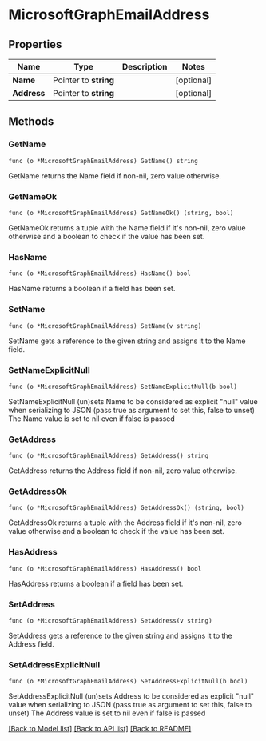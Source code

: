 # MicrosoftGraphEmailAddress

## Properties

Name | Type | Description | Notes
------------ | ------------- | ------------- | -------------
**Name** | Pointer to **string** |  | [optional] 
**Address** | Pointer to **string** |  | [optional] 

## Methods

### GetName

`func (o *MicrosoftGraphEmailAddress) GetName() string`

GetName returns the Name field if non-nil, zero value otherwise.

### GetNameOk

`func (o *MicrosoftGraphEmailAddress) GetNameOk() (string, bool)`

GetNameOk returns a tuple with the Name field if it's non-nil, zero value otherwise
and a boolean to check if the value has been set.

### HasName

`func (o *MicrosoftGraphEmailAddress) HasName() bool`

HasName returns a boolean if a field has been set.

### SetName

`func (o *MicrosoftGraphEmailAddress) SetName(v string)`

SetName gets a reference to the given string and assigns it to the Name field.

### SetNameExplicitNull

`func (o *MicrosoftGraphEmailAddress) SetNameExplicitNull(b bool)`

SetNameExplicitNull (un)sets Name to be considered as explicit "null" value
when serializing to JSON (pass true as argument to set this, false to unset)
The Name value is set to nil even if false is passed
### GetAddress

`func (o *MicrosoftGraphEmailAddress) GetAddress() string`

GetAddress returns the Address field if non-nil, zero value otherwise.

### GetAddressOk

`func (o *MicrosoftGraphEmailAddress) GetAddressOk() (string, bool)`

GetAddressOk returns a tuple with the Address field if it's non-nil, zero value otherwise
and a boolean to check if the value has been set.

### HasAddress

`func (o *MicrosoftGraphEmailAddress) HasAddress() bool`

HasAddress returns a boolean if a field has been set.

### SetAddress

`func (o *MicrosoftGraphEmailAddress) SetAddress(v string)`

SetAddress gets a reference to the given string and assigns it to the Address field.

### SetAddressExplicitNull

`func (o *MicrosoftGraphEmailAddress) SetAddressExplicitNull(b bool)`

SetAddressExplicitNull (un)sets Address to be considered as explicit "null" value
when serializing to JSON (pass true as argument to set this, false to unset)
The Address value is set to nil even if false is passed

[[Back to Model list]](../README.md#documentation-for-models) [[Back to API list]](../README.md#documentation-for-api-endpoints) [[Back to README]](../README.md)


